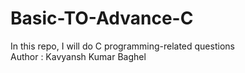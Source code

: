 # Basic-TO-Advance-C
In this repo, I will do C programming-related questions
<br>
Author : Kavyansh Kumar Baghel
